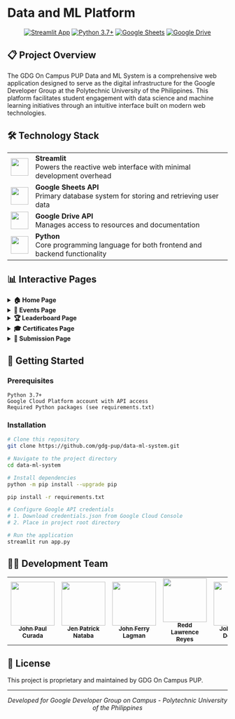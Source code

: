 # Data and ML Platform

<div align="center">

[![Streamlit App](https://static.streamlit.io/badges/streamlit_badge_black_white.svg)](https://streamlit.io/your-app-url)
[![Python 3.7+](https://img.shields.io/badge/Python-3.7+-blue.svg?style=flat&logo=python&logoColor=white)](https://www.python.org)
[![Google Sheets](https://img.shields.io/badge/Google_Sheets-API-green.svg?style=flat&logo=google-sheets&logoColor=white)](https://developers.google.com/sheets/api)
[![Google Drive](https://img.shields.io/badge/Google_Drive-API-4285F4.svg?style=flat&logo=google-drive&logoColor=white)](https://developers.google.com/drive)

</div>

## 📋 Project Overview

The GDG On Campus PUP Data and ML System is a comprehensive web application designed to serve as the digital infrastructure for the Google Developer Group at the Polytechnic University of the Philippines. This platform facilitates student engagement with data science and machine learning initiatives through an intuitive interface built on modern web technologies.

## 🛠️ Technology Stack

<table>
  <tr>
    <td>
      <img src="https://raw.githubusercontent.com/streamlit/streamlit/develop/docs/_static/favicon.png" width="40" height="40" />
    </td>
    <td>
      <strong>Streamlit</strong><br/>
      Powers the reactive web interface with minimal development overhead
    </td>
  </tr>
  <tr>
    <td>
      <img src="https://www.gstatic.com/images/branding/product/2x/sheets_48dp.png" width="40" height="40" />
    </td>
    <td>
      <strong>Google Sheets API</strong><br/>
      Primary database system for storing and retrieving user data
    </td>
  </tr>
  <tr>
    <td>
      <img src="https://www.gstatic.com/images/branding/product/2x/drive_48dp.png" width="40" height="40" />
    </td>
    <td>
      <strong>Google Drive API</strong><br/>
      Manages access to resources and documentation
    </td>
  </tr>
  <tr>
    <td>
      <img src="https://upload.wikimedia.org/wikipedia/commons/thumb/c/c3/Python-logo-notext.svg/1869px-Python-logo-notext.svg.png" width="40" height="40" />
    </td>
    <td>
      <strong>Python</strong><br/>
      Core programming language for both frontend and backend functionality
    </td>
  </tr>
</table>

## 📊 Interactive Pages

<details>
<summary><b>🏠 Home Page</b></summary>
<br>

- **Welcome Hub**: Central information repository about GDG On Campus PUP
- **Tech Focus**: Deep dive into our Data and ML initiatives and mission
- **Quick Links**: Access to important resources and community guidelines

</details>

<details>
<summary><b>📅 Events Page</b></summary>
<br>

- **Workshop Archive**: Access recordings of past workshops and study jams
- **Resource Library**: Comprehensive collection of learning materials
- **Event Timeline**: Browse our complete history of tech events

</details>

<details>
<summary><b>🏆 Leaderboard Page</b></summary>
<br>

- **XParky Tracker**: Check your current point status and level
- **Community Rankings**: See how you stack up against fellow members
- **Top Performers**: Spotlight on the most active community members

</details>

<details>
<summary><b>🎓 Certificates Page</b></summary>
<br>

- **Quick Certificate Access**: Enter your email to download earned certificates
- **Event Verification**: Certificates for workshop attendance and evaluation completion

</details>

<details>
<summary><b>📝 Submission Page</b></summary>
<br>

- **Activity Submissions**: Submit completed challenges to earn XParky points
- **Level-Up System**: Complete activities to advance through skill levels
- **Secure Verification**: Email and student number authentication
- **Progress Tracking**: Monitor submission status and feedback

</details>

## 🚀 Getting Started

### Prerequisites

```
Python 3.7+
Google Cloud Platform account with API access
Required Python packages (see requirements.txt)
```

### Installation

```bash
# Clone this repository
git clone https://github.com/gdg-pup/data-ml-system.git

# Navigate to the project directory
cd data-ml-system

# Install dependencies
python -m pip install --upgrade pip

pip install -r requirements.txt

# Configure Google API credentials
# 1. Download credentials.json from Google Cloud Console
# 2. Place in project root directory

# Run the application
streamlit run app.py
```

## 👨‍💻 Development Team

<div align="center">
  <table>
    <tr>
      <td align="center">
        <a href="https://github.com/JpCurada">
          <img src="https://github.com/JpCurada.png" width="100px;" alt=""/>
          <br /><sub><b>John Paul Curada</b></sub>
        </a>
      </td> 
      <td align="center">
        <a href="https://github.com/cytojen">
          <img src="https://github.com/cytojen.png" width="100px;" alt=""/>
          <br /><sub><b>Jen Patrick Nataba</b></sub>
        </a>
      </td> 
      <td align="center">
        <a href="https://github.com/thatjohnlagman">
          <img src="https://github.com/thatjohnlagman.png" width="100px;" alt=""/>
          <br /><sub><b>John Ferry Lagman</b></sub>
        </a>
      </td>
      <td align="center">
        <a href="https://github.com/definitelynotredd">
          <img src="https://github.com/definitelynotredd.png" width="100px;" alt=""/>
          <br /><sub><b>Redd Lawrence Reyes</b></sub>
        </a>
      </td>
      <td align="center">
        <a href="https://github.com/paisenpai">
          <img src="https://github.com/paisenpai.png" width="100px;" alt=""/>
          <br /><sub><b>John Gavin Deposoy</b></sub>
        </a>
      </td>
    </tr>
  </table>
</div>

## 📜 License

This project is proprietary and maintained by GDG On Campus PUP.

---

<div align="center">
<i>Developed for Google Developer Group on Campus - Polytechnic University of the Philippines</i>
</div>
